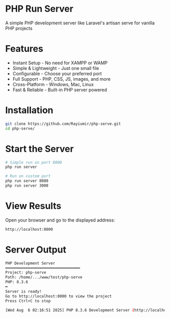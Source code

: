 # PHP Run Server

A simple PHP development server like Laravel's artisan serve for vanilla PHP projects

# Features

- Instant Setup - No need for XAMPP or WAMP
- Simple & Lightweight - Just one small file
- Configurable - Choose your preferred port
- Full Support - PHP, CSS, JS, images, and more
- Cross-Platform - Windows, Mac, Linux
- Fast & Reliable - Built-in PHP server powered

# Installation

```bash
git clone https://github.com/Rayiumir/php-serve.git
cd php-serve/
```

# Start the Server

```bash
# Simple run on port 8000
php run server

# Run on custom port
php run server 8080
php run server 3000
```

# View Results

Open your browser and go to the displayed address:

```bash
http://localhost:8000
```

# Server Output

```bash
PHP Development Server
━━━━━━━━━━━━━━━━━━━━━━━━━━━━━━━━━
Project: php-serve
Path: /home/.../www/test/php-serve
PHP: 8.3.6
━
Server is ready!
Go to http://localhost:8000 to view the project
Press Ctrl+C to stop

[Wed Aug  6 02:16:51 2025] PHP 8.3.6 Development Server (http://localhost:8000) started
```


